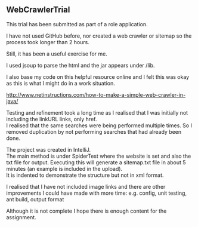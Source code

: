 ## WebCrawlerTrial

This trial has been submitted as part of a role application.

I have not used GitHub before, nor created a web crawler or sitemap so the process took longer than 2 hours.  

Still, it has been a useful exercise for me.

I used jsoup to parse the html and the jar appears under /lib.

I also base my code on this helpful resource online and I felt this was okay as this is what I might  do in a work situation.

  http://www.netinstructions.com/how-to-make-a-simple-web-crawler-in-java/

Testing and refinement took a long time as I realised that I was initially not including the linkURL links, only href.  
I realised that the same searches were being performed multiple times.
So I removed duplication by not performing searches that had already been done.  

The project was created in IntelliJ.  
The main method is under SpiderTest where the website is set and also the txt file for output.
Executing this will generate a sitemap.txt file in about 5 minutes (an example is included in the upload).   
It is indented to demonstrate the structure but not in xml format.

I realised that I have not included image links and there are other improvements I could have made with more time:
e.g. config, unit testing, ant build, output format

Although it is not complete I hope there is enough content for the assignment.
